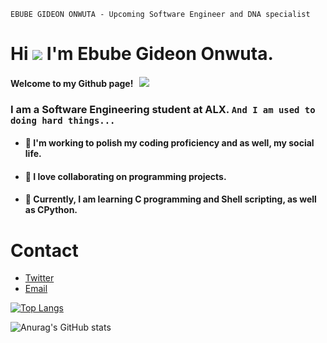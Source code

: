 ```
EBUBE GIDEON ONWUTA - Upcoming Software Engineer and DNA specialist
```
# Hi  ![](https://user-images.githubusercontent.com/18350557/176309783-0785949b-9127-417c-8b55-ab5a4333674e.gif) I'm Ebube Gideon Onwuta.

#### Welcome to my Github page! &nbsp; ![](https://visitor-badge.glitch.me/badge?page_id=Ebuube.Ebuube&style=flat-square&color=0088cc)
### I am a Software Engineering student at ALX. `And I am used to doing hard things...`

- #### 🔭 I'm working to polish my coding proficiency and as well, my social life.
- #### 👯 I love collaborating on programming projects.
- #### 🧠  Currently, I am learning C programming and Shell scripting, as well as CPython.

# Contact 
* [Twitter](https://twitter.com/EbubeStar)
* [Email](mailto:onwutaebubegideon1555@gmail.com)

[![Top Langs](https://github-readme-stats.vercel.app/api/top-langs/?username=Ebuube&layout=compact)](https://github.com/Ebuube/github-readme-stats)

![Anurag's GitHub stats](https://github-readme-stats.vercel.app/api?username=Ebuube&show_icons=true&theme=radical)
